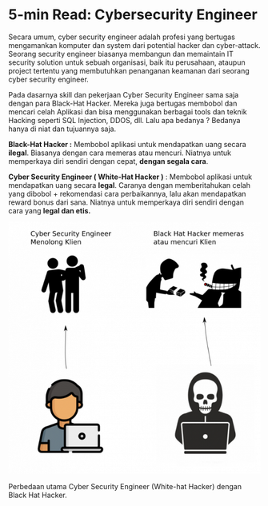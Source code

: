 # 5-min Read: Cybersecurity Engineer

Secara umum, cyber security engineer adalah profesi yang bertugas mengamankan komputer dan system dari potential hacker dan cyber-attack. Seorang security engineer biasanya membangun dan memaintain IT security solution untuk sebuah organisasi, baik itu perusahaan, ataupun project tertentu yang membutuhkan penanganan keamanan dari seorang cyber security engineer.

Pada dasarnya skill dan pekerjaan Cyber Security Engineer sama saja dengan para Black-Hat Hacker. Mereka juga bertugas membobol dan mencari celah Aplikasi dan bisa menggunakan berbagai tools dan teknik Hacking seperti SQL Injection, DDOS, dll. Lalu apa bedanya ? Bedanya hanya di niat dan tujuannya saja.

**Black-Hat Hacker :** Membobol aplikasi untuk mendapatkan uang secara **ilegal**. Biasanya dengan cara memeras atau mencuri. Niatnya untuk memperkaya diri sendiri dengan cepat, **dengan segala cara**.

**Cyber Security Engineer ( White-Hat Hacker )** : Membobol aplikasi untuk mendapatkan uang secara **legal**. Caranya dengan memberitahukan celah yang dibobol + rekomendasi cara perbaikannya, lalu akan mendapatkan reward bonus dari sana. Niatnya untuk memperkaya diri sendiri dengan cara yang **legal dan etis.**

![Perbedaan utama Cyber Security Engineer (White-hat Hacker) dengan Black Hat Hacker.](/1/perbedaan-hacker.png)

Perbedaan utama Cyber Security Engineer (White-hat Hacker) dengan Black Hat Hacker.
